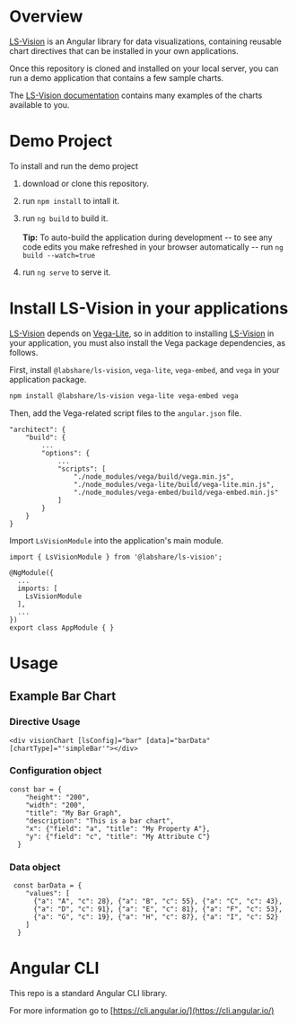 # Overview

[LS-Vision](https://github.com/LabShare/ls-vision) is an Angular library for data visualizations, containing reusable chart directives that can be installed in
your own applications.

Once this repository is cloned and installed on your local server, you can run a demo application that contains a few sample charts.

The [LS-Vision documentation](https://github.com/LabShare/ls-vision/blob/master/docs/LsVision-UserGuide.docx) contains many examples of the charts available to
you.

# Demo Project

To install and run the demo project

1. download or clone this repository.
2. run `npm install` to intall it.
3. run `ng build` to build it.<br /><br /><b>Tip:</b> To auto-build the application during development -- to see any code edits you make refreshed in your
   browser automatically -- run `ng build --watch=true`

4. run `ng serve` to serve it.

# Install LS-Vision in your applications

[LS-Vision](https://github.com/LabShare/ls-vision) depends on [Vega-Lite](https://vega.github.io/vega-lite/), so in addition to installing
[LS-Vision](https://github.com/LabShare/ls-vision) in your application, you must also install the Vega package dependencies, as follows.

First, install `@labshare/ls-vision`, `vega-lite`, `vega-embed`, and `vega` in your application package.

```bash
npm install @labshare/ls-vision vega-lite vega-embed vega
```

Then, add the Vega-related script files to the `angular.json` file.

```
"architect": {
    "build": {
        ...
        "options": {
            ...
            "scripts": [
                "./node_modules/vega/build/vega.min.js",
                "./node_modules/vega-lite/build/vega-lite.min.js",
                "./node_modules/vega-embed/build/vega-embed.min.js"
            ]
        }
    }
}
```

Import `LsVisionModule` into the application's main module.

```
import { LsVisionModule } from '@labshare/ls-vision';

@NgModule({
  ...
  imports: [
    LsVisionModule
  ],
  ...
})
export class AppModule { }
```

# Usage

## Example Bar Chart

### Directive Usage

```
<div visionChart [lsConfig]="bar" [data]="barData" [chartType]="'simpleBar'"></div>
```

### Configuration object

```
const bar = {
    "height": "200",
    "width": "200",
    "title": "My Bar Graph",
    "description": "This is a bar chart",
    "x": {"field": "a", "title": "My Property A"},
    "y": {"field": "c", "title": "My Attribute C"}
  }
```

### Data object

```
 const barData = {
    "values": [
      {"a": "A", "c": 28}, {"a": "B", "c": 55}, {"a": "C", "c": 43},
      {"a": "D", "c": 91}, {"a": "E", "c": 81}, {"a": "F", "c": 53},
      {"a": "G", "c": 19}, {"a": "H", "c": 87}, {"a": "I", "c": 52}
    ]
  }
```

# Angular CLI

This repo is a standard Angular CLI library.

For more information go to [https://cli.angular.io/](https://cli.angular.io/)
